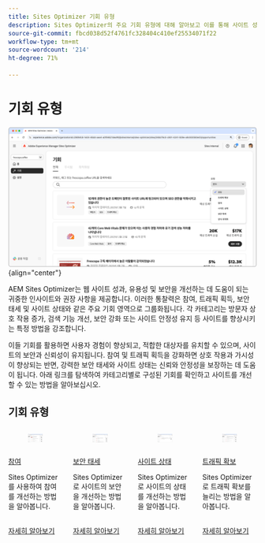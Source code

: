 ```yaml
---
title: Sites Optimizer 기회 유형
description: Sites Optimizer의 주요 기회 유형에 대해 알아보고 이를 통해 사이트 성과를 개선하는 방법을 알아봅니다.
source-git-commit: fbcd038d52f4761fc328404c410ef25534071f22
workflow-type: tm+mt
source-wordcount: '214'
ht-degree: 71%

---
```



# 기회 유형

![기회 유형](./assets/overview/hero.png){align="center"}

AEM Sites Optimizer는 웹 사이트 성과, 유용성 및 보안을 개선하는 데 도움이 되는 귀중한 인사이트와 권장 사항을 제공합니다. 이러한 통찰력은 참여, 트래픽 획득, 보안 태세 및 사이트 상태와 같은 주요 기회 영역으로 그룹화됩니다. 각 카테고리는 방문자 상호 작용 증가, 검색 기능 개선, 보안 강화 또는 사이트 안정성 유지 등 사이트를 향상시키는 특정 방법을 강조합니다.

이들 기회를 활용하면 사용자 경험이 향상되고, 적합한 대상자를 유치할 수 있으며, 사이트의 보안과 신뢰성이 유지됩니다. 참여 및 트래픽 획득을 강화하면 상호 작용과 가시성이 향상되는 반면, 강력한 보안 태세와 사이트 상태는 신뢰와 안정성을 보장하는 데 도움이 됩니다.  아래 링크를 탐색하여 카테고리별로 구성된 기회를 확인하고 사이트를 개선할 수 있는 방법을 알아보십시오.

## 기회 유형

<!-- CARDS 

* ./engagement.md
   { title = Engagement }
* ./security-posture.md
   { title = Security posture }
* ./site-health.md
   { title = Site health }
* ./traffic-acquisition.md
   { title = Traffic acquisition }

-->
<!-- START CARDS HTML - DO NOT MODIFY BY HAND -->
<div class="columns">
    <div class="column is-half-tablet is-half-desktop is-one-third-widescreen" aria-label="Engagement">
        <div class="card" style="height: 100%; display: flex; flex-direction: column; height: 100%;">
            <div class="card-image">
                <figure class="image x-is-16by9">
                    <a href="./engagement.md" title="참여" target="_blank" rel="referrer">
                        <img class="is-bordered-r-small" src="assets/engagement/hero.png" alt="참여"
                             style="width: 100%; aspect-ratio: 16 / 9; object-fit: cover; overflow: hidden; display: block; margin: auto;">
                    </a>
                </figure>
            </div>
            <div class="card-content is-padded-small" style="display: flex; flex-direction: column; flex-grow: 1; justify-content: space-between;">
                <div class="top-card-content">
                    <p class="headline is-size-6 has-text-weight-bold">
                        <a href="./engagement.md" target="_blank" rel="referrer" title="참여">참여</a>
                    </p>
                    <p class="is-size-6">Sites Optimizer를 사용하여 참여를 개선하는 방법을 알아봅니다.</p>
                </div>
                <a href="./engagement.md" target="_blank" rel="referrer" class="spectrum-Button spectrum-Button--outline spectrum-Button--primary spectrum-Button--sizeM" style="align-self: flex-start; margin-top: 1rem;">
                    <span class="spectrum-Button-label has-no-wrap has-text-weight-bold">자세히 알아보기</span>
                </a>
            </div>
        </div>
    </div>
    <div class="column is-half-tablet is-half-desktop is-one-third-widescreen" aria-label="Security posture">
        <div class="card" style="height: 100%; display: flex; flex-direction: column; height: 100%;">
            <div class="card-image">
                <figure class="image x-is-16by9">
                    <a href="./security-posture.md" title="보안 태세" target="_blank" rel="referrer">
                        <img class="is-bordered-r-small" src="assets/security-posture/hero.png" alt="보안 태세"
                             style="width: 100%; aspect-ratio: 16 / 9; object-fit: cover; overflow: hidden; display: block; margin: auto;">
                    </a>
                </figure>
            </div>
            <div class="card-content is-padded-small" style="display: flex; flex-direction: column; flex-grow: 1; justify-content: space-between;">
                <div class="top-card-content">
                    <p class="headline is-size-6 has-text-weight-bold">
                        <a href="./security-posture.md" target="_blank" rel="referrer" title="보안 태세">보안 태세</a>
                    </p>
                    <p class="is-size-6">Sites Optimizer로 사이트의 보안을 개선하는 방법을 알아봅니다.</p>
                </div>
                <a href="./security-posture.md" target="_blank" rel="referrer" class="spectrum-Button spectrum-Button--outline spectrum-Button--primary spectrum-Button--sizeM" style="align-self: flex-start; margin-top: 1rem;">
                    <span class="spectrum-Button-label has-no-wrap has-text-weight-bold">자세히 알아보기</span>
                </a>
            </div>
        </div>
    </div>
    <div class="column is-half-tablet is-half-desktop is-one-third-widescreen" aria-label="Site health">
        <div class="card" style="height: 100%; display: flex; flex-direction: column; height: 100%;">
            <div class="card-image">
                <figure class="image x-is-16by9">
                    <a href="./site-health.md" title="사이트 상태" target="_blank" rel="referrer">
                        <img class="is-bordered-r-small" src="assets/site-health/hero.png" alt="사이트 상태"
                             style="width: 100%; aspect-ratio: 16 / 9; object-fit: cover; overflow: hidden; display: block; margin: auto;">
                    </a>
                </figure>
            </div>
            <div class="card-content is-padded-small" style="display: flex; flex-direction: column; flex-grow: 1; justify-content: space-between;">
                <div class="top-card-content">
                    <p class="headline is-size-6 has-text-weight-bold">
                        <a href="./site-health.md" target="_blank" rel="referrer" title="사이트 상태">사이트 상태</a>
                    </p>
                    <p class="is-size-6">Sites Optimizer로 사이트의 상태를 개선하는 방법을 알아봅니다.</p>
                </div>
                <a href="./site-health.md" target="_blank" rel="referrer" class="spectrum-Button spectrum-Button--outline spectrum-Button--primary spectrum-Button--sizeM" style="align-self: flex-start; margin-top: 1rem;">
                    <span class="spectrum-Button-label has-no-wrap has-text-weight-bold">자세히 알아보기</span>
                </a>
            </div>
        </div>
    </div>
    <div class="column is-half-tablet is-half-desktop is-one-third-widescreen" aria-label="Traffic acquisition">
        <div class="card" style="height: 100%; display: flex; flex-direction: column; height: 100%;">
            <div class="card-image">
                <figure class="image x-is-16by9">
                    <a href="./traffic-acquisition.md" title="트래픽 확보" target="_blank" rel="referrer">
                        <img class="is-bordered-r-small" src="assets/traffic-acquisition/hero.png" alt="트래픽 확보"
                             style="width: 100%; aspect-ratio: 16 / 9; object-fit: cover; overflow: hidden; display: block; margin: auto;">
                    </a>
                </figure>
            </div>
            <div class="card-content is-padded-small" style="display: flex; flex-direction: column; flex-grow: 1; justify-content: space-between;">
                <div class="top-card-content">
                    <p class="headline is-size-6 has-text-weight-bold">
                        <a href="./traffic-acquisition.md" target="_blank" rel="referrer" title="트래픽 확보">트래픽 확보</a>
                    </p>
                    <p class="is-size-6">Sites Optimizer로 트래픽 확보를 늘리는 방법을 알아봅니다.</p>
                </div>
                <a href="./traffic-acquisition.md" target="_blank" rel="referrer" class="spectrum-Button spectrum-Button--outline spectrum-Button--primary spectrum-Button--sizeM" style="align-self: flex-start; margin-top: 1rem;">
                    <span class="spectrum-Button-label has-no-wrap has-text-weight-bold">자세히 알아보기</span>
                </a>
            </div>
        </div>
    </div>
</div>
<!-- END CARDS HTML - DO NOT MODIFY BY HAND -->
